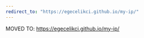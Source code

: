```yaml
---
redirect_to: "https://egecelikci.github.io/my-ip/"
---
```


MOVED TO: https://egecelikci.github.io/my-ip/
